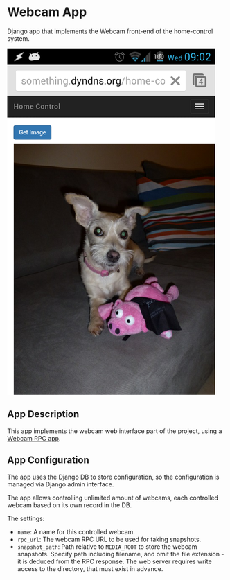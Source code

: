 Webcam App
==========

Django app that implements the Webcam front-end of the home-control system.

![Webcam UI with Noona](../../docs/Webcam-Mobile-App.png)


App Description
---------------

This app implements the webcam web interface part of the project,
using a [Webcam RPC app](https://github.com/itamaro/home-control-RPC/tree/master/HomeControlRPC/cam). 


App Configuration
-----------------

The app uses the Django DB to store configuration,
so the configuration is managed via Django admin interface.

The app allows controlling unlimited amount of webcams,
each controlled webcam based on its own record in the DB.

The settings:

* `name`: A name for this controlled webcam.
* `rpc_url`: The webcam RPC URL to be used for taking snapshots.
* `snapshot_path`: Path relative to `MEDIA_ROOT` to store the webcam snapshots.
  Specify path including filename, and omit the file extension - it is deduced from the RPC response.
  The web server requires write access to the directory, that must exist in advance.
